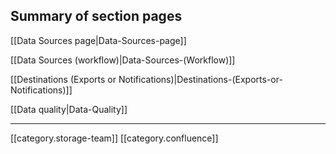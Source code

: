 
## Summary of section pages 
[[Data Sources page|Data-Sources-page]]

[[Data Sources (workflow)|Data-Sources-(Workflow)]]

[[Destinations (Exports or Notifications)|Destinations-(Exports-or-Notifications)]]

[[Data quality|Data-Quality]]





*****

[[category.storage-team]] 
[[category.confluence]] 
